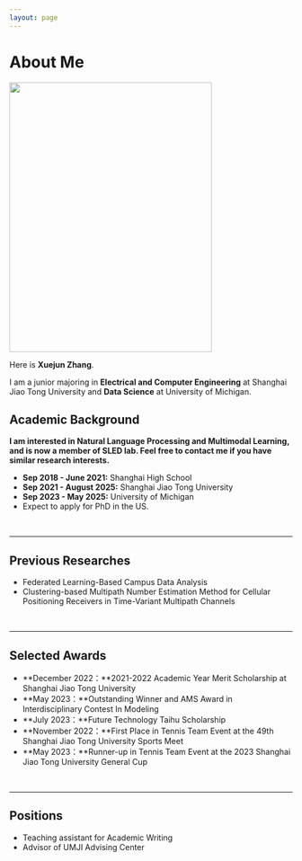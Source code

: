 ```yaml
---
layout: page
---
```


# About Me

<img src="https://xuejunzhang2002.github.io/xuejunzhang.png" class="floatpic" width="360" height="480">

Here is **Xuejun Zhang**.

I am a junior majoring in **Electrical and Computer Engineering** at Shanghai Jiao Tong University and **Data Science** at University of Michigan. 

## Academic Background

**I am interested in Natural Language Processing and Multimodal Learning, and is now a member of SLED lab. Feel free to contact me if you have similar research interests.** 

- **Sep 2018 - June 2021:** Shanghai High School
- **Sep 2021 - August 2025:** Shanghai Jiao Tong University
- **Sep 2023 - May 2025:** University of Michigan
- Expect to apply for PhD in the US.

<br>

---

## Previous Researches

- Federated Learning-Based Campus Data Analysis
- Clustering-based Multipath Number Estimation Method for Cellular Positioning Receivers in Time-Variant Multipath Channels

<br>

---

## Selected Awards

- **December  2022：**2021-2022 Academic Year Merit Scholarship at Shanghai Jiao Tong University
- **May 2023：**Outstanding Winner and AMS Award in Interdisciplinary Contest In Modeling
- **July 2023：**Future Technology Taihu Scholarship
- **November 2022：**First Place in Tennis Team Event at the 49th Shanghai Jiao Tong University Sports Meet
- **May 2023：**Runner-up in Tennis Team Event at the 2023 Shanghai Jiao Tong University General Cup

<br>

---

## Positions

- Teaching assistant for Academic Writing
- Advisor of UMJI Advising Center

<br>
